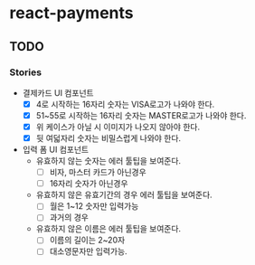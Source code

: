 # react-payments

## TODO

### Stories

- 결제카드 UI 컴포넌트
  - [x] 4로 시작하는 16자리 숫자는 VISA로고가 나와야 한다.
  - [x] 51~55로 시작하는 16자리 숫자는 MASTER로고가 나와야 한다.
  - [x] 위 케이스가 아닐 시 이미지가 나오지 않아야 한다.
  - [x] 뒷 여덟자리 숫자는 비밀스럽게 나와야 한다.
- 입력 폼 UI 컴포넌트
  - 유효하지 않는 숫자는 에러 툴팁을 보여준다.
    - [ ] 비자, 마스터 카드가 아닌경우
    - [ ] 16자리 숫자가 아닌경우
  - 유효하지 않은 유효기간의 경우 에러 툴팁을 보여준다.
    - [ ] 월은 1~12 숫자만 입력가능
    - [ ] 과거의 경우
  - 유효하지 않은 이름은 에러 툴팁을 보여준다.
    - [ ] 이름의 길이는 2~20자
    - [ ] 대소영문자만 입력가능.
